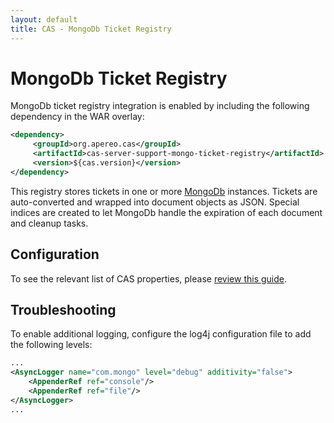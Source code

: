 ```yaml
---
layout: default
title: CAS - MongoDb Ticket Registry
---
```


# MongoDb Ticket Registry

MongoDb ticket registry integration is enabled by including the following dependency in the WAR overlay:

```xml
<dependency>
     <groupId>org.apereo.cas</groupId>
     <artifactId>cas-server-support-mongo-ticket-registry</artifactId>
     <version>${cas.version}</version>
</dependency>
```

This registry stores tickets in one or more [MongoDb](https://www.mongodb.com/) instances.
Tickets are auto-converted and wrapped into document objects as JSON. Special indices are
created to let MongoDb handle the expiration of each document and cleanup tasks.

## Configuration

To see the relevant list of CAS properties, please [review this guide](Configuration-Properties.html).

## Troubleshooting

To enable additional logging, configure the log4j configuration file to add the following
levels:

```xml
...
<AsyncLogger name="com.mongo" level="debug" additivity="false">
    <AppenderRef ref="console"/>
    <AppenderRef ref="file"/>
</AsyncLogger>
...
```
